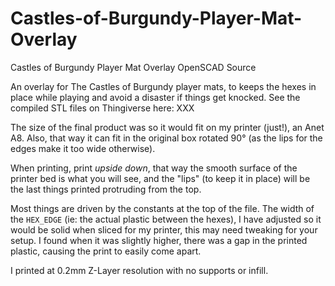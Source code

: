 # Castles-of-Burgundy-Player-Mat-Overlay
Castles of Burgundy Player Mat Overlay OpenSCAD Source

An overlay for The Castles of Burgundy player mats, to keeps the hexes in place while playing and avoid a disaster if things get knocked. See the compiled STL files on Thingiverse here: XXX

The size of the final product was so it would fit on my printer (just!), an Anet A8. Also, that way it can fit in the original box rotated 90° (as the lips for the edges make it too wide otherwise).

When printing, print *upside down*, that way the smooth surface of the printer bed is what you will see, and the "lips" (to keep it in place) will be the last things printed protruding from the top.

Most things are driven by the constants at the top of the file. The width of the `HEX_EDGE` (ie: the actual plastic between the hexes), I have adjusted so it would be solid when sliced for my printer, this may need tweaking for your setup. I found when it was slightly higher, there was a gap in the printed plastic, causing the print to easily come apart.

I printed at 0.2mm Z-Layer resolution with no supports or infill.

